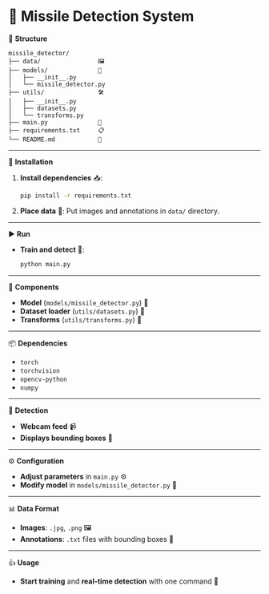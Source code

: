 # 🚀 Missile Detection System

📁 **Structure**

```
missile_detector/
├── data/                🖼️
├── models/              🧠
│   ├── __init__.py
│   └── missile_detector.py
├── utils/               🛠️
│   ├── __init__.py
│   ├── datasets.py
│   └── transforms.py
├── main.py              🎯
├── requirements.txt     📋
└── README.md            📖
```

---

🔧 **Installation**

1. **Install dependencies** 📥:

   ```bash
   pip install -r requirements.txt
   ```

2. **Place data** 📂: Put images and annotations in `data/` directory.

---

▶️ **Run**

- **Train and detect** 🎯:

  ```bash
  python main.py
  ```

---

🧠 **Components**

- **Model** (`models/missile_detector.py`) 🧠
- **Dataset loader** (`utils/datasets.py`) 📄
- **Transforms** (`utils/transforms.py`) 🔄

---

📦 **Dependencies**

- `torch`
- `torchvision`
- `opencv-python`
- `numpy`

---

📸 **Detection**

- **Webcam feed** 📹
- **Displays bounding boxes** 🔲

---

⚙️ **Configuration**

- **Adjust parameters** in `main.py` ⚙️
- **Modify model** in `models/missile_detector.py` 📝

---

📊 **Data Format**

- **Images**: `.jpg`, `.png` 🖼️
- **Annotations**: `.txt` files with bounding boxes 📝

---

👍 **Usage**

- **Start training** and **real-time detection** with one command 🎉
